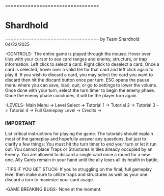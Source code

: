 =================================
# Shardhold
=================================
by Team Shardhold
04/22/2025

-CONTROLS-
The entire game is played through the mouse.
Hover over tiles with your cursor to see card ranges and enemy, structure, or trap information.
Left click to select a card.
Right click to deselect a card.
Once a card is selected, hover over a valid tile for that card and left click again to play it.
If you wish to discard a card, you may select the card you want to discard then hit the discard button once per turn.
ESC opens the pause menu where you can save, load, quit, or go to settings to lower the volume.
Once done with your turn, select the turn timer to begin the enemy phase. Once the enemy phase concludes, it will be the player turn again.

-LEVELS-
Main Menu ->
Level Select ->
Tutorial 1 ->
Tutorial 2 ->
Tutorial 3 ->
Tutorial 4 ->
Full Gameplay Level ->
Credits ->

### IMPORTANT ###
List critical instructions for playing the game.
The tutorials should explain most of the gameplay and hopefully answer any questions, but just to clarify a few things:
You must hit the turn timer to end your turn or let it run out.
You cannot place Traps or Structures in tiles already occupied by an Enemy.
You are allowed to discard a single card once a round for a new one.
Ally Cards remain in your hand until the ally loses all its health in battle.

-TIPS IF YOU GET STUCK-
If you're struggling on the final, full gameplay level then make sure to utilize traps and structures as well as your one discard a turn to maximize your card usage.

-GAME BREAKING BUGS-
None at the moment.
